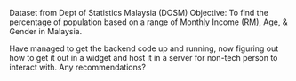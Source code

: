 Dataset from Dept of Statistics Malaysia (DOSM)
Objective: To find the percentage of population based on a range of Monthly Income (RM), Age, & Gender in Malaysia.

Have managed to get the backend code up and running, now figuring out how to get it out in a widget and host it in a server for non-tech person to interact with. Any recommendations?
